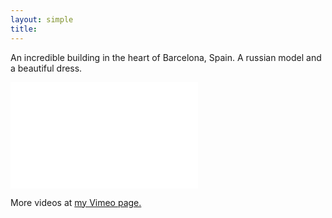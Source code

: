 ```yaml
---
layout: simple
title:
---
```


An incredible building in the heart of Barcelona, Spain. A russian model and a beautiful dress.

<iframe src="//player.vimeo.com/video/233719073?title=0&amp;byline=0&amp;portrait=0" frameborder="0" width="300" height="170" webkitallowfullscreen mozallowfullscreen allowfullscreen></iframe>

More videos at [my Vimeo page.](http://vimeo.com/fabriziotappero)
